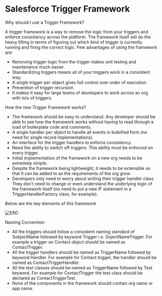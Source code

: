 # Salesforce Trigger Framework

Why should I use a Trigger Framework?

A trigger framework is a way to remove the logic from your triggers and enforce consistency across the platform. The framework itself will do the heavy lifting in terms of figuring out which kind of trigger is currently running and firing the correct logic.  Few advantages of using the framework are: 
* Removing trigger logic from the trigger makes unit testing and maintenance much easier.
* Standardizing triggers means all of your triggers work in a consistent way.
* A single trigger per object gives full control over order of execution.
* Prevention of trigger recursion. 
* It makes it easy for large teams of developers to work across an org with lots of triggers. 

How the new Trigger Framework  works?
* The framework should be easy to understand. Any developer should be able to see how the framework works without having to read through a load of boilerplate code and comments.
* A single handler per object to handle all events in bulkified form (no need for single record implementations).
* An interface for the trigger handlers to enforce consistency.
* Need the ability to switch off triggers. This ability must be enforced on every trigger.
* Initial implementation of the framework on a new org needs to be extremely simple.
* Despite the framework being lightweight, it needs to be extensible so that it can be added to as the requirements of the org grow.
* Developers only need to worry about writing their trigger handler class. They don't need to change or even understand the underlying logic of the framework itself (no need to put a new IF statement in a TriggerHandlerFactory class, for example).

Below are the key elements of this framework

![ERD](https://github.com/GSA/sf-trigger-framework/blob/master/ERD.png)


Naming Convention

* All the triggers should follow a consistent naming standard of SobjectName followed by keyword Trigger i.e. SojectNameTrigger. For example a trigger on Contact object should be named as ContactTrigger.
* All the trigger handlers should be named as TriggerName followed by keyword Handler. For example for Contact trigger, the handler should be named as ContactTriggerHandler.
* All the test classes should be  named as TriggerName followed by Test keyword. For example for ContactTrigger the test class should be declared as ContactTriggerTest.
* None of the components in the framework should contain org name or app name.
